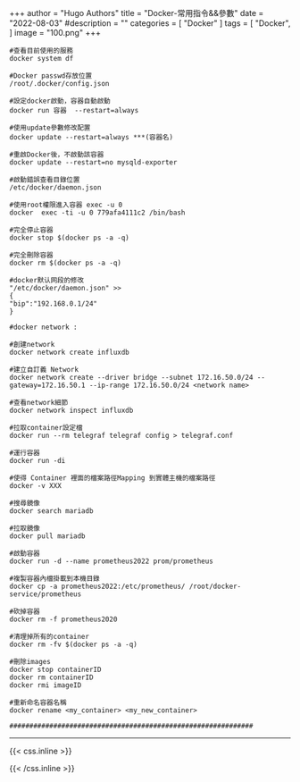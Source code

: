 +++
author = "Hugo Authors"
title = "Docker-常用指令&&參數"
date = "2022-08-03"
#description = ""
categories = [
    "Docker"
]
tags = [
    "Docker",
]
image = "100.png"
+++



    #查看目前使用的服務
    docker system df

    #Docker passwd存放位置
    /root/.docker/config.json

    #設定docker啟動，容器自動啟動
    docker run 容器  --restart=always 

    #使用update參數修改配置 
    docker update --restart=always ***(容器名)  

    #重啟Docker後，不啟動該容器
    docker update --restart=no mysqld-exporter

    #啟動錯誤查看目錄位置
    /etc/docker/daemon.json

    #使用root權限進入容器 exec -u 0
    docker  exec -ti -u 0 779afa4111c2 /bin/bash

    #完全停止容器
    docker stop $(docker ps -a -q)

    #完全刪除容器
    docker rm $(docker ps -a -q)

    #docker默认网段的修改
    "/etc/docker/daemon.json" >> 
    {
    "bip":"192.168.0.1/24"
    }

    #docker network :

    #創建network
    docker network create influxdb

    #建立自訂義 Network
    docker network create --driver bridge --subnet 172.16.50.0/24 --gateway=172.16.50.1 --ip-range 172.16.50.0/24 <network name>

    #查看network細節
    docker network inspect influxdb

    #拉取container設定檔
    docker run --rm telegraf telegraf config > telegraf.conf

    #運行容器 
    docker run -di

    #使得 Container 裡面的檔案路徑Mapping 到實體主機的檔案路徑
    docker -v XXX

    #搜尋鏡像
    docker search mariadb 

    #拉取鏡像
    docker pull mariadb 

    #啟動容器
    docker run -d --name prometheus2022 prom/prometheus 

    #複製容器內檔掛載到本機目錄
    docker cp -a prometheus2022:/etc/prometheus/ /root/docker-service/prometheus 

    #砍掉容器
    docker rm -f prometheus2020 

    #清理掉所有的container
    docker rm -fv $(docker ps -a -q)

    #刪除images
    docker stop containerID
    docker rm containerID
    docker rmi imageID

    #重新命名容器名稱
    docker rename <my_container> <my_new_container>

    #############################################################


***

{{< css.inline >}}
<style>
.emojify {
	font-family: Apple Color Emoji, Segoe UI Emoji, NotoColorEmoji, Segoe UI Symbol, Android Emoji, EmojiSymbols;
	font-size: 2rem;
	vertical-align: middle;
}
@media screen and (max-width:650px) {
  .nowrap {
    display: block;
    margin: 25px 0;
  }
}
</style>
{{< /css.inline >}}
